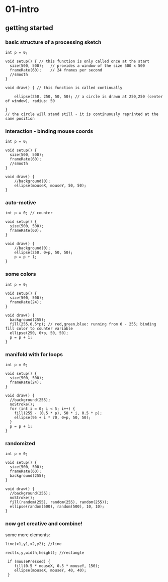 # 01-intro

## getting started

### basic structure of a processing sketch

~~~~processing
int p = 0;

void setup() { // this function is only called once at the start
  size(500, 500);   // provides a window of the size 500 x 500
  frameRate(60);    // 24 frames per second
  //smooth
} 

void draw() { // this function is called continually
  
    ellipse(250, 250, 50, 50); // a circle is drawn at 250,250 (center of window), radius: 50

}
// the circle will stand still - it is continuously reprinted at the same position
~~~~

### interaction - binding mouse coords

~~~~processing
int p = 0;

void setup() {
  size(500, 500);
  frameRate(60);
  //smooth
} 

void draw() { 
    //background(0);
    ellipse(mouseX, mouseY, 50, 50);
}
~~~~

### auto-motive

~~~~processing
int p = 0; // counter 

void setup() {
  size(500, 500);
  frameRate(60);
} 

void draw() { 
    //background(0);
    ellipse(250, 0+p, 50, 50);
    p = p + 1;
}
~~~~

### some colors

~~~~processing
int p = 0;

void setup() {
  size(500, 500);
  frameRate(24);
} 

void draw() { 
  background(255);
  fill(255,0.5*p); // red,green,blue: running from 0 - 255; binding fill color to counter variable
  ellipse(250, 0+p, 50, 50); 
  p = p + 1;
}
~~~~

### manifold with for loops

~~~~processing
int p = 0;

void setup() {
  size(500, 500);
  frameRate(24);
} 

void draw() { 
  //background(255);
  noStroke();
  for (int i = 0; i < 5; i++) {
    fill(255 - (0.5 * p), 50 * i, 0.5 * p);
    ellipse(95 + i * 70, 0+p, 50, 50);
  }
  p = p + 1;  
}
~~~~

### randomized

~~~~processing
int p = 0;

void setup() {
  size(500, 500);
  frameRate(60);
  background(255);
} 

void draw() { 
  //background(255);
  noStroke();  
  fill(random(255), random(255), random(255));
  ellipse(random(500), random(500), 10, 10);
}
~~~~

### now get creative and combine!

some more elements:

~~~~processing
line(x1,y1,x2,y2); //line

rect(x,y,width,height); //rectangle

 if (mousePressed) {
    fill(0.5 * mouseX, 0.5 * mouseY, 150);
    ellipse(mouseX, mouseY, 40, 40);
 }

~~~~
